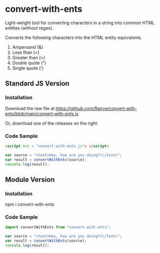 # convert-with-ents
Light-weight tool for converting characters in a string into common HTML entities (without regex).

Converts the following characters into the HTML entity equivalents.

1. Ampersand (&)
2. Less than (<)
3. Greater than (>)
4. Double quote (")
5. Single quote (')

## Standard JS Version 

### Installation

Download the raw file at https://github.com/Rairye/convert-with-ents/blob/main/convert-with-ents.js

Or, download one of the releases on the right.

### Code Sample

```html
<script src = "convert-with-ents.js"> </script>
```
```javascript
var source = "<text>Hey, how are you doing?<\/text>";
var result = convertWithEnts(source);
console.log(result);
```
## Module Version 

### Installation

npm i convert-with-ents

### Code Sample

```javascript
import convertWithEnts from "convert-with-ents";

var source = "<text>Hey, how are you doing?<\/text>";
var result = convertWithEnts(source);
console.log(result);
```
